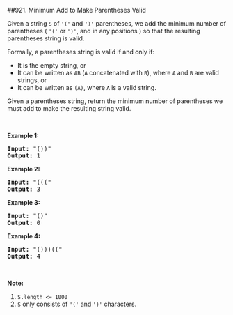 ##921. Minimum Add to Make Parentheses Valid
<p>Given a string&nbsp;<code>S</code> of <code>&#39;(&#39;</code> and <code>&#39;)&#39;</code> parentheses, we add the minimum number of parentheses ( <code>&#39;(&#39;</code> or <code>&#39;)&#39;</code>, and in any positions ) so that the resulting parentheses string is valid.</p>

<p>Formally, a parentheses string is valid if and only if:</p>

<ul>
	<li>It is the empty string, or</li>
	<li>It can be written as <code>AB</code>&nbsp;(<code>A</code> concatenated with <code>B</code>), where <code>A</code> and <code>B</code> are valid strings, or</li>
	<li>It can be written as <code>(A)</code>, where <code>A</code> is a valid string.</li>
</ul>

<p>Given a parentheses string, return the minimum number of parentheses we must add to make the resulting string valid.</p>

<p>&nbsp;</p>

<p><strong>Example 1:</strong></p>

<pre>
<strong>Input: </strong><span id="example-input-1-1">&quot;())&quot;</span>
<strong>Output: </strong><span id="example-output-1">1</span>
</pre>

<div>
<p><strong>Example 2:</strong></p>

<pre>
<strong>Input: </strong><span id="example-input-2-1">&quot;(((&quot;</span>
<strong>Output: </strong><span id="example-output-2">3</span>
</pre>

<div>
<p><strong>Example 3:</strong></p>

<pre>
<strong>Input: </strong><span id="example-input-3-1">&quot;()&quot;</span>
<strong>Output: </strong><span id="example-output-3">0</span>
</pre>

<div>
<p><strong>Example 4:</strong></p>

<pre>
<strong>Input: </strong><span id="example-input-4-1">&quot;()))((&quot;</span>
<strong>Output: </strong><span id="example-output-4">4</span></pre>

<p>&nbsp;</p>
</div>
</div>
</div>

<p><strong>Note:</strong></p>

<ol>
	<li><code>S.length &lt;= 1000</code></li>
	<li><code>S</code> only consists of <code>&#39;(&#39;</code> and <code>&#39;)&#39;</code> characters.</li>
</ol>

<div>
<div>
<div>
<div>&nbsp;</div>
</div>
</div>
</div>